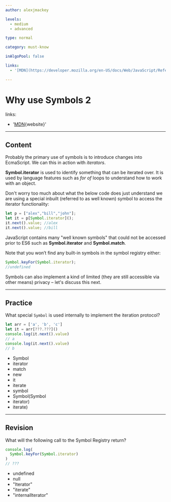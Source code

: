 ```yaml
---
author: alexjmackey

levels:
  - medium
  - advanced

type: normal

category: must-know

inAlgoPool: false

links:
  - '[MDN](https://developer.mozilla.org/en-US/docs/Web/JavaScript/Reference/Global_Objects/Symbol){website}'

---
```

# Why use Symbols 2

links:

  - '[MDN](https://developer.mozilla.org/en-US/docs/Web/JavaScript/Reference/Global_Objects/Symbol){website}'
  
---
## Content

Probably the primary use of symbols is to introduce changes into EcmaScript. We can this in action with *iterators*.

**Symbol.iterator** is used to identify something that can be iterated over. It is used by language features such as *for of* loops to understand how to work with an object.

Don't worry too much about what the below code does just understand we are using a special inbuilt (referred to as well known) symbol to access the iterator functionality:

```javascript
let p = ["alex","bill","john"];
let it = p[Symbol.iterator]();
it.next().value; //alex
it.next().value; //bill
```

JavaScript contains many "well known symbols" that could not be accessed prior to ES6 such as **Symbol.iterator** and **Symbol.match**.

Note that you won’t find any built-in symbols in the symbol registry either:

```javascript
Symbol.keyFor(Symbol.iterator);
//undefined
```

Symbols can also implement a kind of limited (they are still accessible via other means) privacy – let's discuss this next.

---
## Practice

What special `Symbol` is used internally to implement the iteration protocol?

```javascript
let arr = ['a', 'b', 'c']
let it = arr[???.???]()
console.log(it.next().value)
// a
console.log(it.next().value)
// b
```

* Symbol
* iterator
* match
* new
* it
* iterate
* symbol
* Symbol(Symbol
* iterator)
* iterate)

---
## Revision

What will the following call to the Symbol Registry return?

```javascript
console.log(
  Symbol.keyFor(Symbol.iterator)
)
// ???
```

* undefined
* null
* "Iterator"
* "iterate"
* "internalIterator"
